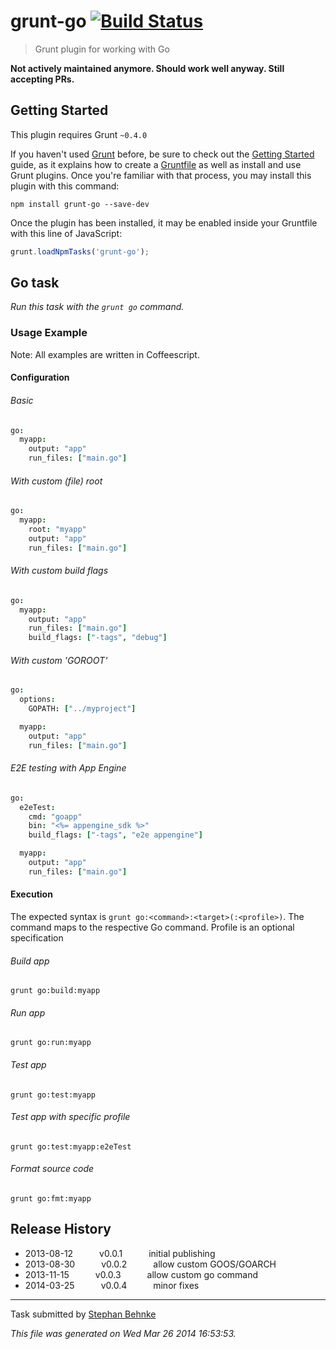 # grunt-go [![Build Status](https://travis-ci.org/101loops/grunt-go.png?branch=master)](https://travis-ci.org/101loops/grunt-go)

> Grunt plugin for working with Go

**Not actively maintained anymore. Should work well anyway. Still accepting PRs.**


## Getting Started
This plugin requires Grunt `~0.4.0`

If you haven't used [Grunt](http://gruntjs.com/) before, be sure to check out the [Getting Started](http://gruntjs.com/getting-started) guide, as it explains how to create a [Gruntfile](http://gruntjs.com/sample-gruntfile) as well as install and use Grunt plugins. Once you're familiar with that process, you may install this plugin with this command:

```shell
npm install grunt-go --save-dev
```

Once the plugin has been installed, it may be enabled inside your Gruntfile with this line of JavaScript:

```js
grunt.loadNpmTasks('grunt-go');
```




## Go task
_Run this task with the `grunt go` command._



### Usage Example

Note: All examples are written in Coffeescript.


#### Configuration

###### Basic

```coffee
go:
  myapp:
    output: "app"
    run_files: ["main.go"]
```

###### With custom (file) root

```coffee
go:
  myapp:
  	root: "myapp"
    output: "app"
    run_files: ["main.go"]
```

###### With custom build flags

```coffee
go:
  myapp:
    output: "app"
    run_files: ["main.go"]
    build_flags: ["-tags", "debug"]
```

###### With custom 'GOROOT'

```coffee
go:
  options:
    GOPATH: ["../myproject"]

  myapp:
    output: "app"
    run_files: ["main.go"]
```

###### E2E testing with App Engine

```coffee
go:
  e2eTest:
    cmd: "goapp"
    bin: "<%= appengine_sdk %>"
    build_flags: ["-tags", "e2e appengine"]

  myapp:
    output: "app"
    run_files: ["main.go"]
```


#### Execution

The expected syntax is `grunt go:<command>:<target>(:<profile>)`.
The command maps to the respective Go command.
Profile is an optional specification

###### Build app

```shell
grunt go:build:myapp
```

###### Run app

```shell
grunt go:run:myapp
```

###### Test app

```shell
grunt go:test:myapp
```

###### Test app with specific profile

```shell
grunt go:test:myapp:e2eTest
```

###### Format source code

```shell
grunt go:fmt:myapp
```

## Release History

 * 2013-08-12   v0.0.1   initial publishing
 * 2013-08-30   v0.0.2   allow custom GOOS/GOARCH
 * 2013-11-15   v0.0.3   allow custom go command
 * 2014-03-25   v0.0.4   minor fixes

---

Task submitted by [Stephan Behnke](http://stephanbehnke.com)

*This file was generated on Wed Mar 26 2014 16:53:53.*
